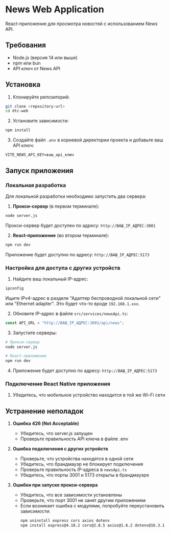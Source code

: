 # News Web Application

React-приложение для просмотра новостей с использованием News API.

## Требования

- Node.js (версия 14 или выше)
- npm или bun
- API ключ от News API

## Установка

1. Клонируйте репозиторий:

```bash
git clone <repository-url>
cd dtc-web
```

2. Установите зависимости:

```bash
npm install
```

3. Создайте файл `.env` в корневой директории проекта и добавьте ваш API ключ:

```
VITE_NEWS_API_KEY=ваш_api_ключ
```

## Запуск приложения

### Локальная разработка

Для локальной разработки необходимо запустить два сервера:

1. **Прокси-сервер** (в первом терминале):

```bash
node server.js
```

Прокси-сервер будет доступен по адресу: `http://ВАШ_IP_АДРЕС:3001`

2. **React-приложение** (во втором терминале):

```bash
npm run dev
```

Приложение будет доступно по адресу: `http://ВАШ_IP_АДРЕС:5173`

### Настройка для доступа с других устройств

1. Найдите ваш локальный IP-адрес:

```bash
ipconfig
```

Ищите IPv4-адрес в разделе "Адаптер беспроводной локальной сети" или "Ethernet adapter". Это будет что-то вроде `192.168.1.xxx`.

2. Обновите IP-адрес в файле `src/services/newsApi.ts`:

```typescript
const API_URL = "http://ВАШ_IP_АДРЕС:3001/api/news";
```

3. Запустите серверы:

```bash
# Прокси-сервер
node server.js

# React-приложение
npm run dev
```

4. Приложение будет доступно по адресу: `http://ВАШ_IP_АДРЕС:5173`

### Подключение React Native приложения

1. Убедитесь, что мобильное устройство находится в той же Wi-Fi сети

## Устранение неполадок

1. **Ошибка 426 (Not Acceptable)**

   - Убедитесь, что server.js запущен
   - Проверьте правильность API ключа в файле .env

2. **Ошибка подключения с других устройств**

   - Проверьте, что устройства находятся в одной сети
   - Убедитесь, что брандмауэр не блокирует подключения
   - Проверьте правильность IP-адреса в `newsApi.ts`
   - Убедитесь, что порты 3001 и 5173 открыты в брандмауэре

3. **Ошибки при запуске прокси-сервера**
   - Убедитесь, что все зависимости установлены
   - Проверьте, что порт 3001 не занят другим приложением
   - Если возникает ошибка с модулями, попробуйте переустановить зависимости:
     ```bash
     npm uninstall express cors axios dotenv
     npm install express@4.18.2 cors@2.8.5 axios@1.6.2 dotenv@16.3.1
     ```
